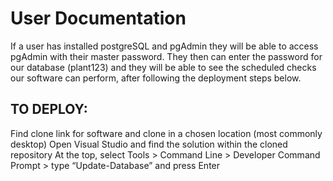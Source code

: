 # User Documentation
If a user has installed postgreSQL and pgAdmin they will be able to access pgAdmin with their master password. They then can enter the password for our database (plant123) and they will be able to see the scheduled checks our software can perform, after following the deployment steps below.

## TO DEPLOY:

Find clone link for software and clone in a chosen location (most commonly desktop)
Open Visual Studio and find the solution within the cloned repository
At the top, select Tools > Command Line > Developer Command Prompt > type “Update-Database” and press Enter
